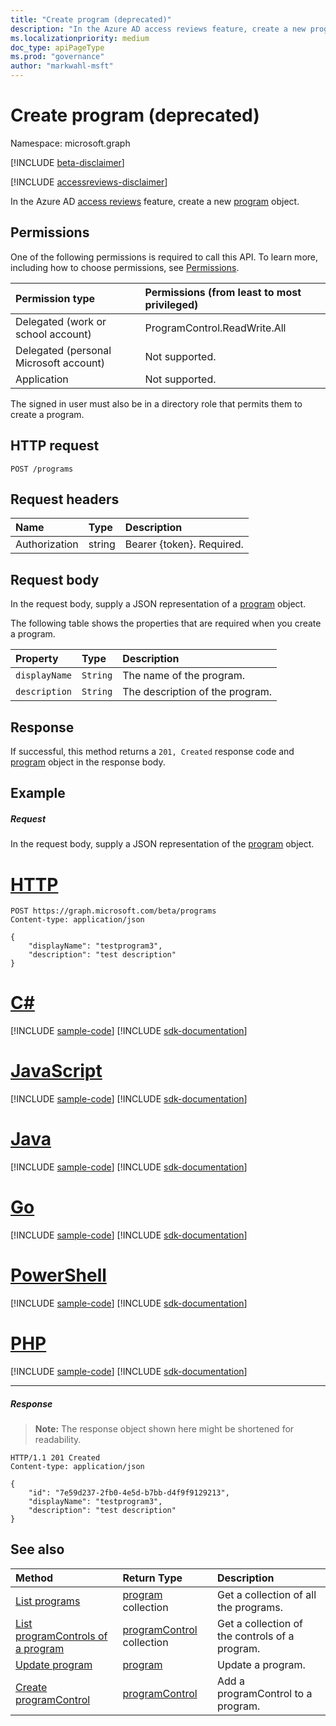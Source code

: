 ```yaml
---
title: "Create program (deprecated)"
description: "In the Azure AD access reviews feature, create a new program object."
ms.localizationpriority: medium
doc_type: apiPageType
ms.prod: "governance"
author: "markwahl-msft"
---
```


# Create program (deprecated)

Namespace: microsoft.graph

[!INCLUDE [beta-disclaimer](../../includes/beta-disclaimer.md)]

[!INCLUDE [accessreviews-disclaimer](../../includes/accessreviews-disclaimer.md)]

In the Azure AD [access reviews](../resources/accessreviews-root.md) feature, create a new [program](../resources/program.md) object.
## Permissions
One of the following permissions is required to call this API. To learn more, including how to choose permissions, see [Permissions](/graph/permissions-reference).

|Permission type                        | Permissions (from least to most privileged)              |
|:--------------------------------------|:---------------------------------------------------------|
|Delegated (work or school account)     | ProgramControl.ReadWrite.All   |
|Delegated (personal Microsoft account) | Not supported. |
|Application                            | Not supported. |

The signed in user must also be in a directory role that permits them to create a program.

## HTTP request
<!-- { "blockType": "ignored" } -->
```http
POST /programs
```
## Request headers
| Name         | Type        | Description |
|:-------------|:------------|:------------|
| Authorization | string | Bearer \{token\}. Required. |

## Request body
In the request body, supply a JSON representation of a [program](../resources/program.md) object.

The following table shows the properties that are required when you create a program.

| Property     | Type        | Description |
|:-------------|:------------|:------------|
| `displayName`               |`String`                              |  The name of the program.                   |
| `description`               |`String`                              |  The description of the program.           |


## Response
If successful, this method returns a `201, Created` response code and [program](../resources/program.md) object in the response body.

## Example
##### Request
In the request body, supply a JSON representation of the [program](../resources/program.md) object.


# [HTTP](#tab/http)
<!-- {
  "blockType": "request",
  "name": "create_program_from_programs"
}-->
```http
POST https://graph.microsoft.com/beta/programs
Content-type: application/json

{
    "displayName": "testprogram3",
    "description": "test description"
}
```

# [C#](#tab/csharp)
[!INCLUDE [sample-code](../includes/snippets/csharp/create-program-from-programs-csharp-snippets.md)]
[!INCLUDE [sdk-documentation](../includes/snippets/snippets-sdk-documentation-link.md)]

# [JavaScript](#tab/javascript)
[!INCLUDE [sample-code](../includes/snippets/javascript/create-program-from-programs-javascript-snippets.md)]
[!INCLUDE [sdk-documentation](../includes/snippets/snippets-sdk-documentation-link.md)]

# [Java](#tab/java)
[!INCLUDE [sample-code](../includes/snippets/java/create-program-from-programs-java-snippets.md)]
[!INCLUDE [sdk-documentation](../includes/snippets/snippets-sdk-documentation-link.md)]

# [Go](#tab/go)
[!INCLUDE [sample-code](../includes/snippets/go/create-program-from-programs-go-snippets.md)]
[!INCLUDE [sdk-documentation](../includes/snippets/snippets-sdk-documentation-link.md)]

# [PowerShell](#tab/powershell)
[!INCLUDE [sample-code](../includes/snippets/powershell/create-program-from-programs-powershell-snippets.md)]
[!INCLUDE [sdk-documentation](../includes/snippets/snippets-sdk-documentation-link.md)]

# [PHP](#tab/php)
[!INCLUDE [sample-code](../includes/snippets/php/create-program-from-programs-php-snippets.md)]
[!INCLUDE [sdk-documentation](../includes/snippets/snippets-sdk-documentation-link.md)]

---


##### Response
>**Note:** The response object shown here might be shortened for readability.
<!-- {
  "blockType": "response",
  "truncated": true,
  "@odata.type": "microsoft.graph.program"
} -->
```http
HTTP/1.1 201 Created
Content-type: application/json

{
    "id": "7e59d237-2fb0-4e5d-b7bb-d4f9f9129213",
    "displayName": "testprogram3",
    "description": "test description"
}
```

## See also

| Method		   | Return Type	|Description|
|:---------------|:--------|:----------|
|[List programs](program-list.md) |	[program](../resources/program.md) collection|	Get a collection of all the programs.|
|[List programControls of a program](program-listcontrols.md) |		[programControl](../resources/programcontrol.md) collection|	Get a collection of the controls of a program.|
|[Update program](program-update.md) |	[program](../resources/program.md)|	Update a program.|
|[Create programControl](programcontrol-create.md) |		[programControl](../resources/programcontrol.md)	|	Add a programControl to a program.|

<!--
{
  "type": "#page.annotation",
  "description": "Create program",
  "keywords": "",
  "section": "documentation",
  "tocPath": "",
  "suppressions": [
  ]
}
-->


